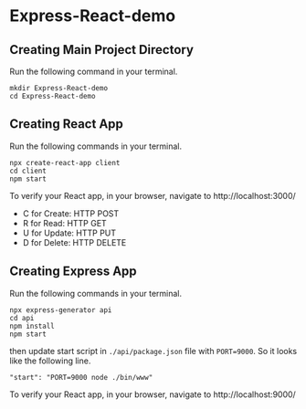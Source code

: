 # Express-React-demo

## Creating Main Project Directory

Run the following command in your terminal.

```shell script
mkdir Express-React-demo
cd Express-React-demo
```

## Creating React App

Run the following commands in your terminal.

```shell script
npx create-react-app client
cd client
npm start
```

To verify your React app, in your browser, navigate to http://localhost:3000/

- C for Create: HTTP POST
- R for Read: HTTP GET
- U for Update: HTTP PUT
- D for Delete: HTTP DELETE

## Creating Express App

Run the following commands in your terminal.

```shell script
npx express-generator api
cd api
npm install
npm start
```

then update start script in `./api/package.json` file with `PORT=9000`. So it looks like the following line.

`"start": "PORT=9000 node ./bin/www"` 

To verify your React app, in your browser, navigate to http://localhost:9000/